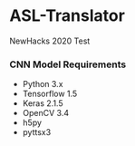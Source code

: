# ASL-Translator
NewHacks 2020
Test

### CNN Model Requirements
- Python 3.x
- Tensorflow 1.5
- Keras 2.1.5
- OpenCV 3.4
- h5py
- pyttsx3
